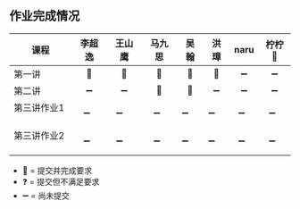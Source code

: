 ## 作业完成情况

| 课程        | 李超逸 | 王山鹰 | 马九思 | 吴翰   | 洪璋   | naru  | 柠柠🍋 |
| ---------- |:-----:|:-----:|:-----:|:-----: |:-----:|:-----:|:-----:|
| 第一讲      | 💯    | 💯     | 💯    | 💯     | 💯     | ➖    | ➖    |
| 第二讲      | ➖    | ➖     | 💯    | 💯     | ➖     | ➖    | ➖    |
| 第三讲作业1  | ➖    | ➖     | ➖    | ➖     | ➖     | ➖    | ➖    |
| 第三讲作业2  | ➖    | ➖     | ➖    | ➖     | ➖     | ➖    | ➖    |

* 💯 = 提交并完成要求
* ❓ = 提交但不满足要求
* ➖ = 尚未提交
